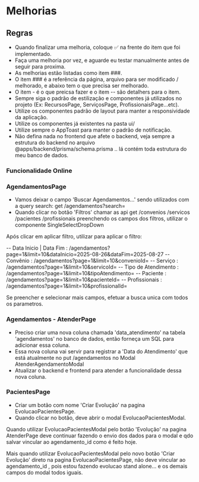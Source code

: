 # Melhorias

## Regras
- Quando finalizar uma melhoria, coloque ✅ na frente do item que foi implementado.
- Faça uma melhoria por vez, e aguarde eu testar manualmente antes de seguir para proxima.
- As melhorias estão listadas como item ###.
- O item ### é a referência da página, arquivo para ser modificado / melhorado, e abaixo tem o que precisa ser melhorado.
- O item - é o que preicsa fazer e o item -- são detalhers para o item.
- Sempre siga o padrão de estilização e componentes já utilizados no projeto (Ex: RecursosPage, ServiçosPage, ProfissionaisPage...etc).
- Utilize os componentes padrão de layout para manter a responsividade da aplicação.
- Utilize os componentes já existentes na pasta ui/
- Utilize sempre o AppToast para manter o padrão de notificação.
- Não defina nada no frontend que afete o backend, veja sempre a estrutura do backend no arquivo @apps/backend/prisma/schema.prisma .. lá contém toda estrutura do meu banco de dados.


### Funcionalidade Online


### AgendamentosPage
- Vamos deixar o campo 'Buscar Agendamentos...' sendo utilizados com a query search: get /agendamentos?search=
- Quando clicar no botão 'Filtros' chamar as api get /convenios  /servicos  /pacientes  /profissionais preenchendo os campos dos filtros, utilizar o componente SingleSelectDropDown

Após clicar em aplicar filtro, utilizar para aplicar o filtro:

-- Data Inicio | Data Fim : /agendamentos?page=1&limit=10&dataInicio=2025-08-26&dataFim=2025-08-27
-- Convênio : /agendamentos?page=1&limit=10&convenioId=
-- Serviço : /agendamentos?page=1&limit=10&servicoId=
-- Tipo de Atendimento : /agendamentos?page=1&limit=10&tipoAtendimento=
-- Paciente : /agendamentos?page=1&limit=10&pacienteId=
-- Profissionais : /agendamentos?page=1&limit=10&profissionalId=

Se preencher e selecionar mais campos, efetuar a busca unica com todos os parametros.


### Agendamentos - AtenderPage
- Preciso criar uma nova coluna chamada 'data_atendimento' na tabela 'agendamentos' no banco de dados, então forneça um SQL para adicionar essa coluna.
- Essa nova coluna vai servir para registrar a 'Data do Atendimento' que está atualmente no put /agendamentos no Modal AtenderAgendamentoModal
- Atualizar o backend e frontend para atender a funcionalidade dessa nova coluna.


### PacientesPage
- Criar um botão com nome 'Criar Evolução' na pagina EvolucaoPacientesPage.
- Quando clicar no botão, deve abrir o modal EvolucaoPacientesModal.

Quando utilizar EvolucaoPacientesModal pelo botão 'Evolução' na pagina AtenderPage deve continuar fazendo o envio dos dados para o modal e qdo salvar vincular ao agendamento_id como é feito hoje.

Mais quando utilizar EvolucaoPacientesModal pelo novo botão 'Criar Evolução' direto na pagina EvolucaoPacientesPage, não deve vincular ao agendamento_id , pois estou fazendo evolucao stand alone... e os demais campos do modal todos iguais.
